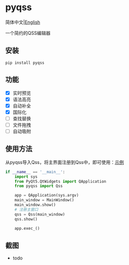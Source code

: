 # pyqss

简体中文|[English](README-en.md)

一个简约的QSS编辑器

## 安装

```shell
pip install pyqss
```

## 功能

- [x] 实时预览
- [x] 语法高亮
- [x] 自动补全
- [x] 国际化
- [ ] 查找替换
- [ ] 文件拖拽
- [ ] 自动吸附

## 使用方法

从pyqss导入Qss，将主界面注册到Qss中，即可使用：[示例](./examples/test.py)

```python
if __name__ == '__main__':
    import sys
    from PyQt5.QtWidgets import QApplication
    from pyqss import Qss

    app = QApplication(sys.argv)
    main_window = MainWindow()
    main_window.show()
    # 注册主窗口
    qss = Qss(main_window)
    qss.show()

    app.exec_()
```
## 截图
- todo

